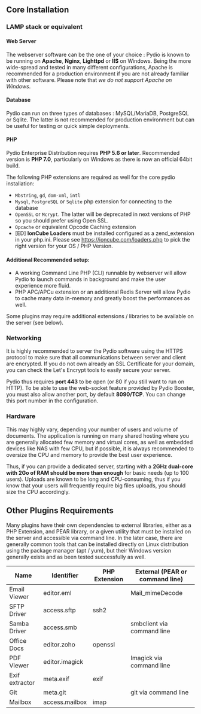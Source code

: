 ## Core Installation

### LAMP stack or equivalent

#### Web Server
The webserver software can be the one of your choice : Pydio is known to be running on **Apache**, **Nginx**, **Lighttpd** or **IIS** on Windows. Being the more wide-spread and tested in many different configurations, Apache is recommended for a production environment if you are not already familiar with other software. Please note that *we do not support Apache on Windows*.

#### Database

Pydio can run on three types of databases : MySQL/MariaDB, PostgreSQL or Sqlite. The latter is not recommended for production environment but can be useful for testing or quick simple deployments.

#### PHP

Pydio Enterprise Distribution requires **PHP 5.6 or later**. Recommended version is **PHP 7.0**, particularly on Windows as there is now an official 64bit build. 

The following PHP extensions are required as well for the core pydio installation: 

- `Mbstring`, `gd`, `dom-xml`, `intl`
- `Mysql`, `PostgreSQL` or `Sqlite` php extension for connecting to the database
- `OpenSSL` or `Mcrypt`. The latter will be deprecated in next versions of PHP so you should prefer using Open SSL. 
- `Opcache` or equivalent Opcode Caching extension
- [ED] **IonCube Loaders** must be installed configured as a zend_extension in your php.ini. Please see https://ioncube.com/loaders.php to pick the right version for your OS / PHP Version.

#### Additional Recommended setup:

- A working Command Line PHP (CLI) runnable by webserver will allow Pydio to launch commands in background and make the 
user experience more fluid.
- PHP APC/APCu extension or an additional Redis Server will allow Pydio to cache many data in-memory and greatly boost the performances as well.

Some plugins may require additional extensions / libraries to be available on the server (see below).

### Networking

It is highly recommended to server the Pydio software using the HTTPS protocol to make sure that all communications between server and client are encrypted. If you do not own already an SSL Certificate for your domain, you can check the Let's Encrypt tools to easily secure your server.

Pydio thus requires **port 443** to be open (or 80 if you still want to run on HTTP). To be able to use the web-socket feature provided by Pydio Booster, you must also allow another port, by default **8090/TCP**. You can change this port number in the configuration.

### Hardware

This may highly vary, depending your number of users and volume of documents. The application is running on many shared hosting where you are generally allocated few memory and virtual cores, as well as embedded devices like NAS with few CPU, but if possible, it is always recommended to oversize the CPU and memory to provide the best user experience.

Thus, if you can provide a dedicated server, starting with a **2GHz dual-core with 2Go of RAM should be more than enough** for basic needs (up to 100 users). Uploads are known to be long and CPU-consuming, thus if you know that your users will frequently require big files uploads, you should size the CPU accordingly.

## Other Plugins Requirements

Many plugins have their own dependencies to external libraries, either as a PHP Extension, and PEAR library, or a given utility that must be installed on the server and accessible via command line. In the later case, there are generally common tools that can be installed directly on Linux distribution using the package manager (apt / yum), but their Windows version generally exists and as been tested successfully as well.

| **Name**       | **Identifier** | **PHP Extension** | **External (PEAR or command line)**                    |
|----------------|----------------|-------------------|--------------------------------------------------------|
| Email Viewer   | editor.eml     |                   | Mail_mimeDecode                                        |
| SFTP Driver    | access.sftp    | ssh2              |                                                        |
| Samba Driver   | access.smb     |                   | smbclient via command line                             |
| Office Docs    | editor.zoho    | openssl           |                                                        |
| PDF Viewer     | editor.imagick |                   | Imagick via command line                               |
| Exif extractor | meta.exif      | exif              |                                                        |
| Git            | meta.git       |                   | git via command line                                   |
| Mailbox        | access.mailbox | imap              |                                                        |
